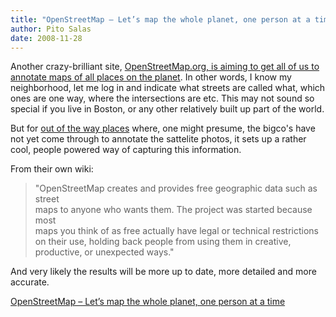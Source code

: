 ```yaml
---
title: "OpenStreetMap – Let’s map the whole planet, one person at a time"
author: Pito Salas
date: 2008-11-28
---
```




Another crazy-brilliant site, [OpenStreetMap.org, is aiming to get all of us
to annotate maps of all places on the
planet](<http://www.openstreetmap.org/index.html>). In other words, I know my
neighborhood, let me log in and indicate what streets are called what, which
ones are one way, where the intersections are etc. This may not sound so
special if you live in Boston, or any other relatively built up part of the
world.

But for [out of the way
places](<http://www.openstreetmap.org/?lat=12.156&lon=-68.807&zoom=10&layers=B000FTF>)
where, one might presume, the bigco's have not yet come through to annotate
the sattelite photos, it sets up a rather cool, people powered way of
capturing this information.

From their own wiki:

> "OpenStreetMap creates and provides free geographic data such as street  
> maps to anyone who wants them. The project was started because most  
> maps you think of as free actually have legal or technical restrictions  
> on their use, holding back people from using them in creative,  
> productive, or unexpected ways."

And very likely the results will be more up to date, more detailed and more
accurate.


[OpenStreetMap – Let’s map the whole planet, one person at a time](None)
